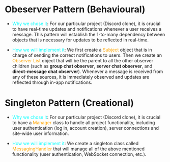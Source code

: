 # Obeserver Pattern (Behavioural)

- <span style="color:aqua">Why we chose it</span>: For our particular project (Discord clone), it is crucial to have real-time updates and notifications whenever a user receives a message. This pattern will establish the 1-to-many dependency between objects that is necessary for updates to be reflected in real-time.

- <span style="color:aqua">How we will implement it</span>: We first create a <span style="color:orange">Subject</span> object that is in charge of sending the correct notifications to users. Then we create an <span style="color:orange">Observer List</span>  object that will be the parent to all the other observer children (such as **group chat observer**, **server chat observer**, and **direct-message chat observer**). Whenever a message is received from any of these sources, it is immediately observed and updates are reflected through in-app notifications.

# Singleton Pattern (Creational)

- <span style="color:aqua">Why we chose it</span>: For our particular project (Discord clone), it is crucial to have a <span style="color:orange">Manager</span> class to handle all project functionality, including user authentication (log in, account creation), server connections and site-wide user information.

- <span style="color:aqua">How we will implement it</span>: We create a singleton class called <span style="color:orange">MessagingHandler</span> that will manage all of the above mentioned functionality (user authentication, WebSocket connection, etc.).